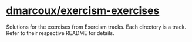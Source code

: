 # <a href="https://github.com/dmarcoux/exercism-exercises">dmarcoux/exercism-exercises</a>

Solutions for the exercises from Exercism tracks. Each directory is a track.
Refer to their respective README for details.
